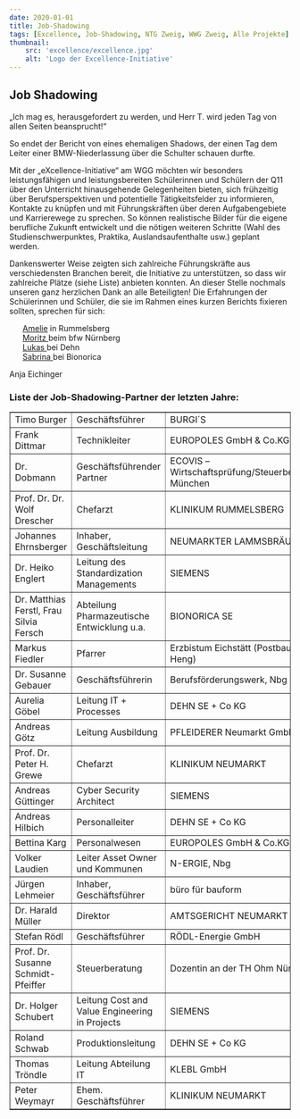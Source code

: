 ```yaml
---
date: 2020-01-01
title: Job-Shadowing
tags: [Excellence, Job-Shadowing, NTG Zweig, WWG Zweig, Alle Projekte]
thumbnail: 
    src: 'excellence/excellence.jpg'
    alt: 'Logo der Excellence-Initiative' 
---
```


## Job Shadowing

„Ich mag es, herausgefordert zu werden, und Herr T. wird jeden Tag von allen Seiten beansprucht!“

So endet der Bericht von eines ehemaligen Shadows, der einen Tag dem Leiter einer BMW-Niederlassung
über die Schulter schauen durfte. 

Mit der „eXcellence-Initiative“ am WGG möchten wir besonders
leistungsfähigen und leistungsbereiten Schülerinnen und Schülern der
Q11 über den Unterricht hinausgehende Gelegenheiten bieten, sich
frühzeitig über Berufsperspektiven und potentielle Tätigkeitsfelder
zu informieren, Kontakte zu knüpfen und mit Führungskräften über
deren Aufgabengebiete und Karrierewege zu sprechen. So können
realistische Bilder für die eigene berufliche Zukunft entwickelt und
die nötigen weiteren Schritte (Wahl des Studienschwerpunktes,
Praktika, Auslandsaufenthalte usw.) geplant werden.

Dankenswerter Weise zeigten sich zahlreiche Führungskräfte aus
verschiedensten Branchen bereit, die Initiative zu unterstützen, so
dass wir zahlreiche Plätze (siehe Liste) anbieten konnten. An dieser Stelle
nochmals unseren ganz herzlichen Dank an alle Beteiligten! Die
Erfahrungen der Schülerinnen und Schüler, die sie im Rahmen eines
kurzen Berichts fixieren sollten, sprechen für sich:

<ul style="list-style: none">
    <li><a href="/documents/chefarzt.pdf" target="_blank">Amelie</a> in Rummelsberg</li>
    <li><a href="/documents/geschaeftsfuehrung.pdf" target="_blank">Moritz </a>beim bfw Nürnberg</li>
    <li><a href="/documents/qualitaet.pdf" target="_blank">Lukas </a>bei Dehn</li>
    <li><a href="/documents/entwicklung.pdf" target="_blank">Sabrina </a>bei Bionorica</li>
</ul>

Anja Eichinger

### Liste der Job-Shadowing-Partner der letzten Jahre:

<table border="1">
    <tr>
        <td>Timo Burger</td>
        <td>Geschäftsführer</td>
        <td>BURGI´S</td>
    </tr>
    <tr>
        <td>Frank Dittmar</td>
        <td>Technikleiter</td>
        <td>EUROPOLES GmbH & Co.KG.</td>
    </tr>
    <tr>
        <td>Dr. Dobmann</td>
        <td>Geschäftsführender Partner</td>
        <td>ECOVIS – Wirtschaftsprüfung/Steuerberatung, München</td>
    </tr>
    <tr>
        <td>Prof. Dr. Dr. Wolf Drescher</td>
        <td>Chefarzt</td>
        <td>KLINIKUM RUMMELSBERG</td>
    </tr>
    <tr>
        <td>Johannes Ehrnsberger</td>
        <td>Inhaber, Geschäftsleitung</td>
        <td>NEUMARKTER LAMMSBRÄU</td>
    </tr>
    <tr>
        <td>Dr. Heiko Englert</td>
        <td>Leitung des Standardization Managements</td>
        <td>SIEMENS</td>
    </tr>
    <tr>
        <td>Dr. Matthias Ferstl, Frau Silvia Fersch</td>
        <td>Abteilung Pharmazeutische Entwicklung u.a.</td>
        <td>BIONORICA SE</td>
    </tr>
    <tr>
        <td>Markus Fiedler</td>
        <td>Pfarrer</td>
        <td>Erzbistum Eichstätt (Postbauer-Heng)</td>
    </tr>
    <tr>
        <td>Dr. Susanne Gebauer</td>
        <td>Geschäftsführerin</td>
        <td>Berufsförderungswerk, Nbg</td>
    </tr>
    <tr>
        <td>Aurelia Göbel</td>
        <td>Leitung IT + Processes</td>
        <td>DEHN SE + Co KG</td>
    </tr>
    <tr>
        <td>Andreas Götz</td>
        <td>Leitung Ausbildung</td>
        <td>PFLEIDERER Neumarkt GmbH</td>
    </tr>
    <tr>
        <td>Prof. Dr. Peter H. Grewe</td>
        <td>Chefarzt</td>
        <td>KLINIKUM NEUMARKT</td>
    </tr>
    <tr>
        <td>Andreas Güttinger</td>
        <td>Cyber Security Architect</td>
        <td>SIEMENS</td>
    </tr>
    <tr>
        <td>Andreas Hilbich</td>
        <td>Personalleiter</td>
        <td>DEHN SE + Co KG</td>
    </tr>
    <tr>
        <td>Bettina Karg</td>
        <td>Personalwesen</td>
        <td>EUROPOLES GmbH & Co.KG.</td>
    </tr>
    <tr>
        <td>Volker Laudien</td>
        <td>Leiter Asset Owner und Kommunen</td>
        <td>N-ERGIE, Nbg</td>
    </tr>
    <tr>
        <td>Jürgen Lehmeier</td>
        <td>Inhaber, Geschäftsführer</td>
        <td>büro für bauform</td>
    </tr>
    <tr>
        <td>Dr. Harald Müller</td>
        <td>Direktor</td>
        <td>AMTSGERICHT NEUMARKT</td>
    </tr>
    <tr>
        <td>Stefan Rödl</td>
        <td>Geschäftsführer</td>
        <td>RÖDL-Energie GmbH</td>
    </tr>
    <tr>
        <td>Prof. Dr. Susanne Schmidt-Pfeiffer</td>
        <td>Steuerberatung</td>
        <td>Dozentin an der TH Ohm Nürnberg</td>
    </tr>
    <tr>
        <td>Dr. Holger Schubert</td>
        <td>Leitung Cost and Value Engineering in Projects</td>
        <td>SIEMENS</td>
    </tr>
    <tr>
        <td>Roland Schwab</td>
        <td>Produktionsleitung</td>
        <td>DEHN SE + Co KG</td>
    </tr>
    <tr>
        <td>Thomas Tröndle</td>
        <td>Leitung Abteilung IT</td>
        <td>KLEBL GmbH</td>
    </tr>
    <tr>
        <td>Peter Weymayr</td>
        <td>Ehem. Geschäftsführer</td>
        <td>KLINIKUM NEUMARKT</td>
    </tr>
</table>